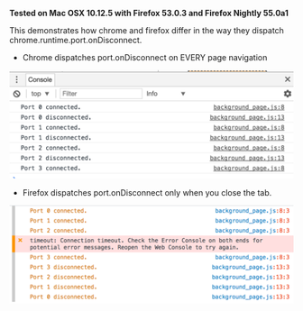 **Tested on Mac OSX 10.12.5 with Firefox 53.0.3 and Firefox Nightly 55.0a1**

This demonstrates how chrome and firefox differ in the way they dispatch chrome.runtime.port.onDisconnect.

* Chrome dispatches port.onDisconnect on EVERY page navigation

![chrome console](./chrome.png)

* Firefox dispatches port.onDisconnect only when you close the tab.

![firefox console](./firefox.png)
